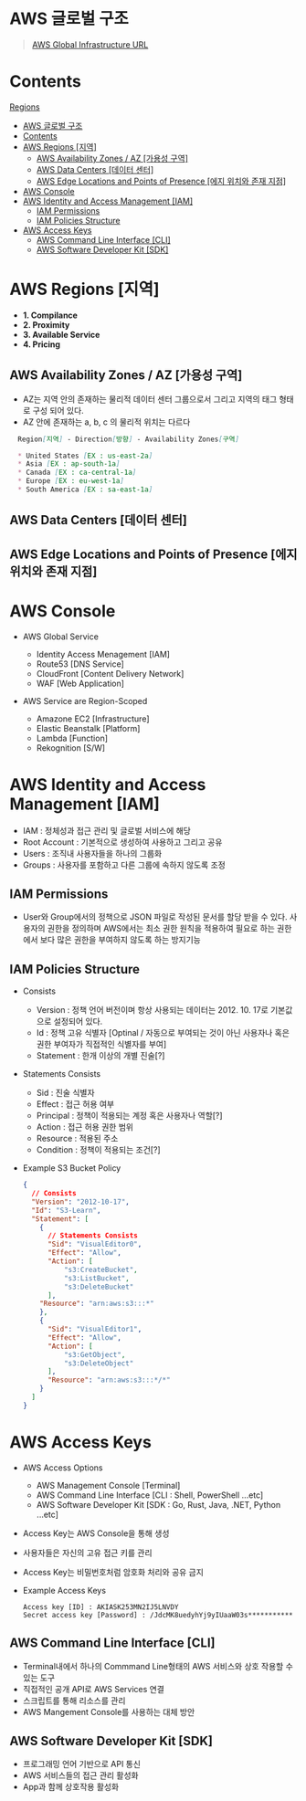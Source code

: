 # AWS 글로벌 구조
> [AWS Global Infrastructure URL](https://infrastructure.aws/)

# Contents
[Regions](#aws-regions-지역)
- [AWS 글로벌 구조](#aws-글로벌-구조)
- [Contents](#contents)
- [AWS Regions \[지역\]](#aws-regions-지역)
  - [AWS Availability Zones / AZ \[가용성 구역\]](#aws-availability-zones--az-가용성-구역)
  - [AWS Data Centers \[데이터 센터\]](#aws-data-centers-데이터-센터)
  - [AWS Edge Locations and Points of Presence \[에지 위치와 존재 지점\]](#aws-edge-locations-and-points-of-presence-에지-위치와-존재-지점)
- [AWS Console](#aws-console)
- [AWS Identity and Access Management \[IAM\]](#aws-identity-and-access-management-iam)
  - [IAM Permissions](#iam-permissions)
  - [IAM Policies Structure](#iam-policies-structure)
- [AWS Access Keys](#aws-access-keys)
  - [AWS Command Line Interface \[CLI\]](#aws-command-line-interface-cli)
  - [AWS Software Developer Kit \[SDK\]](#aws-software-developer-kit-sdk)

# AWS Regions [지역]
  - **1. Compilance**
  - **2. Proximity**
  - **3. Available Service**
  - **4. Pricing**

## AWS Availability Zones / AZ [가용성 구역]
* AZ는 지역 안의 존재하는 물리적 데이터 센터 그룹으로서 그리고 지역의 태그 형태로 구성 되어 있다.
* AZ 안에 존재하는 a, b, c 의 물리적 위치는 다르다

```md
  Region[지역] - Direction[방향] - Availability Zones[구역]

  * United States [EX : us-east-2a]
  * Asia [EX : ap-south-1a]
  * Canada [EX : ca-central-1a]
  * Europe [EX : eu-west-1a]
  * South America [EX : sa-east-1a]
```

## AWS Data Centers [데이터 센터]

## AWS Edge Locations and Points of Presence [에지 위치와 존재 지점]

# AWS Console
* AWS Global Service
  - Identity Access Menagement [IAM]
  - Route53 [DNS Service]
  - CloudFront [Content Delivery Network]
  - WAF [Web Application]

* AWS Service are Region-Scoped
  - Amazone EC2 [Infrastructure]
  - Elastic Beanstalk [Platform]
  - Lambda [Function]
  - Rekognition [S/W]


# AWS Identity and Access Management [IAM]
* IAM : 정체성과 접근 관리 및 글로벌 서비스에 해당
* Root Account : 기본적으로 생성하여 사용하고 그리고 공유
* Users : 조직내 사용자들을 하나의 그룹화
* Groups : 사용자를 포함하고 다른 그룹에 속하지 않도록 조정

## IAM Permissions
* User와 Group에서의 정책으로 JSON 파일로 작성된 문서를 할당 받을 수 있다. 사용자의 권한을 정의하며 AWS에서는 최소 권한 원칙을 적용하여 필요로 하는 권한에서 보다 많은 권한을 부여하지 않도록 하는 방지기능

## IAM Policies Structure
* Consists
  - Version : 정책 언어 버전이며 항상 사용되는 데이터는 2012. 10. 17로 기본값으로 설정되어 있다.
  - Id : 정책 고유 식별자 [Optinal / 자동으로 부여되는 것이 아닌 사용자나 혹은 권한 부여자가 직접적인 식별자를 부여]
  - Statement : 한개 이상의 개별 진술[?]

* Statements Consists
  - Sid : 진술 식별자
  - Effect : 접근 허용 여부
  - Principal : 정책이 적용되는 계정 혹은 사용자나 역할[?]
  - Action : 접근 허용 권한 범위
  - Resource : 적용된 주소
  - Condition : 정책이 적용되는 조건[?]

* Example S3 Bucket Policy
  ```json
  {
    // Consists
    "Version": "2012-10-17",
    "Id": "S3-Learn",
    "Statement": [
      {
        // Statements Consists
        "Sid": "VisualEditor0",
        "Effect": "Allow",
        "Action": [
            "s3:CreateBucket",
            "s3:ListBucket",
            "s3:DeleteBucket"
        ],
      "Resource": "arn:aws:s3:::*"
      },
      {
        "Sid": "VisualEditor1",
        "Effect": "Allow",
        "Action": [
            "s3:GetObject",
            "s3:DeleteObject"
        ],
        "Resource": "arn:aws:s3:::*/*"
      }
    ]
  }
  ```

# AWS Access Keys
* AWS Access Options
  * AWS Management Console [Terminal]
  * AWS Command Line Interface [CLI : Shell, PowerShell ...etc]
  * AWS Software Developer Kit [SDK : Go, Rust, Java, .NET, Python ...etc]
* Access Key는 AWS Console을 통해 생성
* 사용자들은 자신의 고유 접근 키를 관리
* Access Key는 비밀번호처럼 암호화 처리와 공유 금지

* Example Access Keys
  ```pem
  Access key [ID] : AKIASK253MN2IJ5LNVDY
  Secret access key [Password] : /JdcMK8uedyhYj9yIUaaW03s***********
  ```

## AWS Command Line Interface [CLI]
* Terminal내에서 하나의 Commmand Line형태의 AWS 서비스와 상호 작용할 수 있는 도구
* 직접적인 공개 API로 AWS Services 연결
* 스크립트를 통해 리소스를 관리
* AWS Mangement Console를 사용하는 대체 방안

## AWS Software Developer Kit [SDK]
* 프로그래밍 언어 기반으로 API 통신
* AWS 서비스들의 접근 관리 활성화
* App과 함께 상호작용 활성화